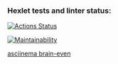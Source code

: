 ### Hexlet tests and linter status:
[![Actions Status](https://github.com/SergienkoNikita/frontend-project-lvl1/workflows/hexlet-check/badge.svg)](https://github.com/SergienkoNikita/frontend-project-lvl1/actions)

[![Maintainability](https://api.codeclimate.com/v1/badges/b2303a931f592c40bb3a/maintainability)](https://codeclimate.com/github/SergienkoNikita/frontend-project-lvl1/maintainability)

[asciinema brain-even](https://asciinema.org/a/BhKENsgl73Jli7FDtxuOHTk5V)
